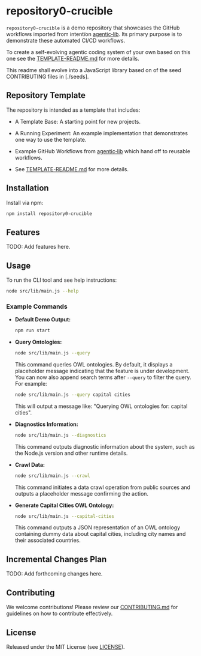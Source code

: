 # repository0-crucible

`repository0-crucible` is a demo repository that showcases the GitHub workflows imported from intentïon [agentic‑lib](https://github.com/xn-intenton-z2a/agentic-lib). Its primary purpose is to demonstrate these automated CI/CD workflows.

To create a self-evolving agentic coding system of your own based on this one see the [TEMPLATE-README.md](./TEMPLATE-README.md) for more details.

This readme shall evolve into a JavaScript library based on of the seed CONTRIBUTING files in [./seeds].

## Repository Template

The repository is intended as a template that includes:
* A Template Base: A starting point for new projects.
* A Running Experiment: An example implementation that demonstrates one way to use the template.
* Example GitHub Workflows from [agentic‑lib](https://github.com/xn-intenton-z2a/agentic-lib) which hand off to reusable workflows.

* See [TEMPLATE-README.md](./TEMPLATE-README.md) for more details.

## Installation

Install via npm:

```bash
npm install repository0-crucible
```

## Features

TODO: Add features here.

## Usage

To run the CLI tool and see help instructions:

```bash
node src/lib/main.js --help
```

### Example Commands

- **Default Demo Output:**
  ```bash
  npm run start
  ```

- **Query Ontologies:**
  ```bash
  node src/lib/main.js --query
  ```
  This command queries OWL ontologies. By default, it displays a placeholder message indicating that the feature is under development. You can now also append search terms after `--query` to filter the query. For example:
  ```bash
  node src/lib/main.js --query capital cities
  ```
  This will output a message like: "Querying OWL ontologies for: capital cities".

- **Diagnostics Information:**
  ```bash
  node src/lib/main.js --diagnostics
  ```
  This command outputs diagnostic information about the system, such as the Node.js version and other runtime details.

- **Crawl Data:**
  ```bash
  node src/lib/main.js --crawl
  ```
  This command initiates a data crawl operation from public sources and outputs a placeholder message confirming the action.

- **Generate Capital Cities OWL Ontology:**
  ```bash
  node src/lib/main.js --capital-cities
  ```
  This command outputs a JSON representation of an OWL ontology containing dummy data about capital cities, including city names and their associated countries.

## Incremental Changes Plan

TODO: Add forthcoming changes here.

## Contributing

We welcome contributions! Please review our [CONTRIBUTING.md](./CONTRIBUTING.md) for guidelines on how to contribute effectively.

## License

Released under the MIT License (see [LICENSE](./LICENSE)).

